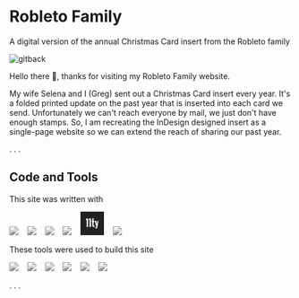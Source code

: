 # Robleto Family
A digital version of the annual Christmas Card insert from the Robleto family

![gitback](https://cdn.dribbble.com/userupload/4107704/file/original-315fe3e938301ea9447a72f3651e792d.png?compress=1&resize=1024x871)

Hello there 👋, thanks for visiting my Robleto Family website.

My wife Selena and I (Greg) sent out a Christmas Card insert every year. It's a folded printed update on the past year that is inserted into each card we send.  Unfortunately we can't reach everyone by mail, we just don't have enough stamps. So, I am recreating the InDesign designed insert as a single-page website so we can extend the reach of sharing our past year.


. . .


## Code and Tools

This site was written with

<img src="https://img.icons8.com/color/64/html-5.png" width="42px" style="filter: saturate(0);"/>&nbsp;&nbsp;&nbsp;
<img src="https://img.icons8.com/color/64/css3.png" width="42px" style="filter: saturate(0);"/>&nbsp;&nbsp;&nbsp;
<img src="https://img.icons8.com/color/64/sass.png" width="42px" style="filter: saturate(0);"/>&nbsp;&nbsp;&nbsp;
<img src="https://img.icons8.com/color/64/javascript.png" width="42px" style="filter: saturate(0);"/>&nbsp;&nbsp;&nbsp;
<img src="https://raw.githubusercontent.com/11ty/11ty-logo/master/img/logo-400x400.png" width="42px" style="filter: saturate(0);"/>&nbsp;&nbsp;&nbsp;
<img src="https://img.icons8.com/external-tal-revivo-shadow-tal-revivo/512/external-netlify-a-cloud-computing-company-that-offers-hosting-and-serverless-backend-services-for-static-websites-logo-shadow-tal-revivo.png" width="42px" style="filter: saturate(0);"/>&nbsp;&nbsp;&nbsp;

These tools were used to build this site

<img src="https://img.icons8.com/color/344/mac-os--v1.png" width="42px" style="filter: saturate(0);"/>&nbsp;&nbsp;&nbsp;
<img src="https://img.icons8.com/color/64/figma.png" width="42px" style="filter: saturate(0);"/>&nbsp;&nbsp;&nbsp;
<img src="https://img.icons8.com/color/64/visual-studio-code-2019.png" width="42px" style="filter: saturate(0);"/>&nbsp;&nbsp;&nbsp;
<img src="https://img.icons8.com/color/64/adobe-indesign.png" width="42px" style="filter: saturate(0);"/>&nbsp;&nbsp;&nbsp;
<img src="https://img.icons8.com/color/64/adobe-photoshop.png" width="42px" style="filter: saturate(0);"/>&nbsp;&nbsp;&nbsp;
<img src="https://img.icons8.com/color/64/adobe-illustrator.png" width="42px" style="filter: saturate(0);"/>&nbsp;&nbsp;&nbsp;

. . .
